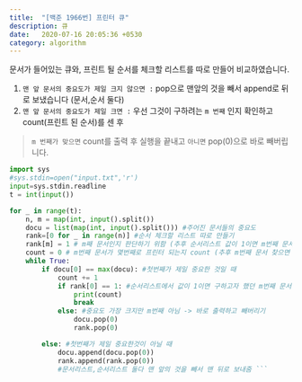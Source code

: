 ```yaml
---
title:  "[백준 1966번] 프린터 큐"
description: 큐
date:   2020-07-16 20:05:36 +0530
category: algorithm
---
```


문서가 들어있는 큐와, 프린트 될 순서를 체크할 리스트를 따로 만들어 비교하였습니다.  
1. ```맨 앞 문서의 중요도가 제일 크지 않으면 :```  pop으로 맨앞의 것을 빼서 append로 뒤로 보냈습니다 (문서,순서 둘다)  
2. ```맨 앞 문서의 중요도가 제일 크면 :```  우선 그것이 구하려는 ```m 번째``` 인지 확인하고 count(프린트 된 순서)를 센 후  
  > ```m 번째가 맞으면``` count를 출력 후 실행을 끝내고
  > ```아니면``` pop(0)으로 바로 빼버립니다.




```python  
import sys
#sys.stdin=open("input.txt",'r')
input=sys.stdin.readline
t = int(input())

for _ in range(t):
    n, m = map(int, input().split())
    docu = list(map(int, input().split())) #주어진 문서들의 중요도
    rank=[0 for _ in range(n)] #순서 체크할 리스트 따로 만들기
    rank[m] = 1 # m째 문서인지 판단하기 위함 (추후 순서리스트 값이 1이면 m번째 문서로 판단)
    count = 0 # m번째 문서가 몇번째로 프린터 되는지 count (추후 m번째 문서 찾으면 count 출력 후 break)
    while True:
        if docu[0] == max(docu): #첫번째가 제일 중요한 것일 때
            count += 1
            if rank[0] == 1: #순서리스트에서 값이 1이면 구하고자 했던 m번째 문서
                print(count)
                break
            else: #중요도 가장 크지만 m번째 아님 -> 바로 출력하고 빼버리기
                docu.pop(0)
                rank.pop(0)

        else: #첫번째가 제일 중요한것이 아닐 때
            docu.append(docu.pop(0))
            rank.append(rank.pop(0))
            #문서리스트,순서리스트 둘다 맨 앞의 것을 빼서 맨 뒤로 보내줌 ```
